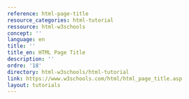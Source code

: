 ```yaml
---
reference: html-page-title
resource_categories: html-tutorial
ressource: html-w3schools
concept: ''
language: en
title: ''
title_en: HTML Page Title
description: ''
ordre: '18'
directory: html-w3schools/html-tutorial
link: https://www.w3schools.com/html/html_page_title.asp
layout: tutorials
---
```

